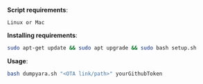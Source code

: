 **Script requirements**:
```
Linux or Mac
```

**Installing requirements**:
```sh
sudo apt-get update && sudo apt upgrade && sudo bash setup.sh
```

**Usage**:
```sh
bash dumpyara.sh "<OTA link/path>" yourGithubToken
```
